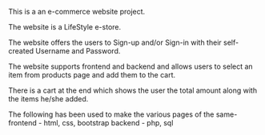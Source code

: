 
This is a an e-commerce website project.

The website is a LifeStyle e-store.

The website offers the users to Sign-up and/or Sign-in with their self-created Username and Password.

The website supports frontend and backend and allows users to select an item from products page and add them to the cart.

There is a cart at the end which shows the user the total amount along with the items he/she added.

The following has been used to make the various pages of the same-
frontend - html, css, bootstrap
backend - php, sql
